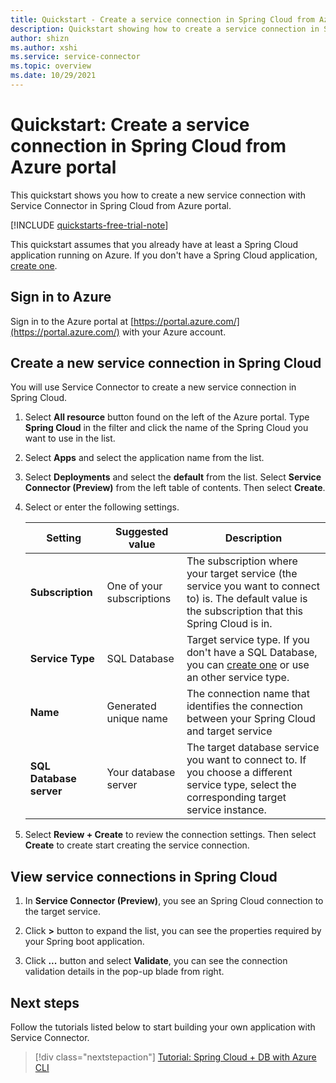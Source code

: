 ```yaml
---
title: Quickstart - Create a service connection in Spring Cloud from Azure portal
description: Quickstart showing how to create a service connection in Spring Cloud from Azure portal
author: shizn
ms.author: xshi
ms.service: service-connector
ms.topic: overview 
ms.date: 10/29/2021
---
```


# Quickstart: Create a service connection in Spring Cloud from Azure portal

This quickstart shows you how to create a new service connection with Service Connector in Spring Cloud from Azure portal.

[!INCLUDE [quickstarts-free-trial-note](../../includes/quickstarts-free-trial-note.md)]

This quickstart assumes that you already have at least a Spring Cloud application running on Azure. If you don't have a Spring Cloud application, [create one](../spring-cloud/quickstart.md).

## Sign in to Azure

Sign in to the Azure portal at [https://portal.azure.com/](https://portal.azure.com/) with your Azure account.

## Create a new service connection in Spring Cloud

You will use Service Connector to create a new service connection in Spring Cloud.

1. Select **All resource** button found on the left of the Azure portal. Type **Spring Cloud** in the filter and click the name of the Spring Cloud you want to use in the list.
1. Select **Apps** and select the application name from the list. 
1. Select **Deployments** and select the **default** from the list. Select **Service Connector (Preview)** from the left table of contents. Then select **Create**.
1. Select or enter the following settings.

    | Setting      | Suggested value  | Description                                        |
    | ------------ |  ------- | -------------------------------------------------- |
    | **Subscription** | One of your subscriptions | The subscription where your target service (the service you want to connect to) is. The default value is the subscription that this Spring Cloud is in. |
    | **Service Type** | SQL Database | Target service type. If you don't have a SQL Database, you can [create one](azure-sql/database/single-database-create-quickstart.md) or use an other service type. |
    | **Name** | Generated unique name | The connection name that identifies the connection between your Spring Cloud and target service  |
    | **SQL Database server** | Your database server | The target database service you want to connect to. If you choose a different service type, select the corresponding target service instance. |

4. Select **Review + Create** to review the connection settings. Then select **Create** to create start creating the service connection.

## View service connections in Spring Cloud

1. In **Service Connector (Preview)**, you see an Spring Cloud connection to the target service.

1. Click **>** button to expand the list, you can see the properties required by your Spring boot application.

1. Click **...** button and select **Validate**, you can see the connection validation details in the pop-up blade from right.

## Next steps

Follow the tutorials listed below to start building your own application with Service Connector.

> [!div class="nextstepaction"]
> [Tutorial: Spring Cloud + DB with Azure CLI](./overview.md)